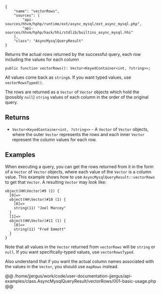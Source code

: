 ``` yamlmeta
{
    "name": "vectorRows",
    "sources": [
        "api-sources/hhvm/hphp/runtime/ext/async_mysql/ext_async_mysql.php",
        "api-sources/hhvm/hphp/hack/hhi/stdlib/builtins_async_mysql.hhi"
    ],
    "class": "AsyncMysqlQueryResult"
}
```




Returns the actual rows returned by the successful query, each row
including the values for each column




``` Hack
public function vectorRows(): Vector<KeyedContainer<int, ?string>>;
```




All values come back as ` string `s. If you want typed values, use
`` vectorRowsTyped() ``.




The rows are returned as a ` Vector ` of `` Vector `` objects which hold the
(possibly ``` null ```) ```` string ```` values of each column in the order of the
original query.




## Returns




+ ` Vector<KeyedContainer<int, ?string>> ` - A `` Vector `` of ``` Vector ``` objects, where the outer ```` Vector ````
  represents the rows and each inner ````` Vector ````` represent the
  column values for each row.




## Examples




When executing a query, you can get the rows returned from it in the form of a ` Vector ` of `` Vector `` objects, where each value of the ``` Vector ``` is a column value. This example shows how to use ```` AsyncMysqlQueryResult::vectorRows ```` to get that ````` Vector `````. A resulting `````` Vector `````` may look like:




```
object(HH\Vector)#9 (2) {
  [0]=>
  object(HH\Vector)#10 (1) {
    [0]=>
    string(11) "Joel Marcey"
  }
  [1]=>
  object(HH\Vector)#11 (1) {
    [0]=>
    string(11) "Fred Emmott"
  }
}
```




Note that all values in the ` Vector ` returned from `` vectorRows `` will be ``` string ``` or ```` null ````. If you want specifically-typed values, use ````` vectorRowsTyped `````.




Also understand that if you want the actual column names associated with the values in the ` Vector `, you should use `` mapRows `` instead.







@@ /home/jjergus/work/code/user-documentation-jjergus/api-examples/class.AsyncMysqlQueryResult/vectorRows/001-basic-usage.php @@
<!-- HHAPIDOC -->
